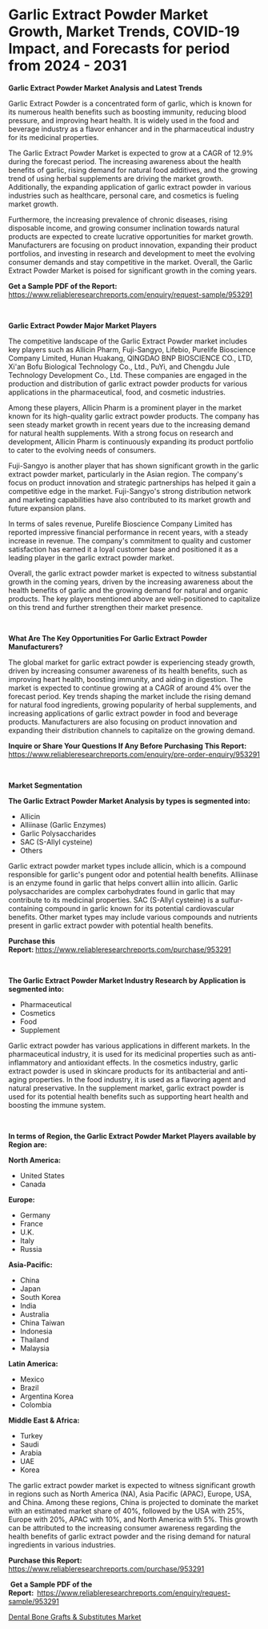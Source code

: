 <p><h1>Garlic Extract Powder Market Growth, Market Trends, COVID-19 Impact, and Forecasts for period from 2024 - 2031</h1></p><p><strong>Garlic Extract Powder Market Analysis and Latest Trends</strong></p>
<p><p>Garlic Extract Powder is a concentrated form of garlic, which is known for its numerous health benefits such as boosting immunity, reducing blood pressure, and improving heart health. It is widely used in the food and beverage industry as a flavor enhancer and in the pharmaceutical industry for its medicinal properties.</p><p>The Garlic Extract Powder Market is expected to grow at a CAGR of 12.9% during the forecast period. The increasing awareness about the health benefits of garlic, rising demand for natural food additives, and the growing trend of using herbal supplements are driving the market growth. Additionally, the expanding application of garlic extract powder in various industries such as healthcare, personal care, and cosmetics is fueling market growth.</p><p>Furthermore, the increasing prevalence of chronic diseases, rising disposable income, and growing consumer inclination towards natural products are expected to create lucrative opportunities for market growth. Manufacturers are focusing on product innovation, expanding their product portfolios, and investing in research and development to meet the evolving consumer demands and stay competitive in the market. Overall, the Garlic Extract Powder Market is poised for significant growth in the coming years.</p></p>
<p><strong>Get a Sample PDF of the Report:&nbsp;</strong> <a href="https://www.reliableresearchreports.com/enquiry/request-sample/953291">https://www.reliableresearchreports.com/enquiry/request-sample/953291</a></p>
<p>&nbsp;</p>
<p><strong>Garlic Extract Powder Major Market Players</strong></p>
<p><p>The competitive landscape of the Garlic Extract Powder market includes key players such as Allicin Pharm, Fuji-Sangyo, Lifebio, Purelife Bioscience Company Limited, Hunan Huakang, QINGDAO BNP BIOSCIENCE CO., LTD, Xi'an Bofu Biological Technology Co., Ltd., PuYi, and Chengdu Jule Technology Development Co., Ltd. These companies are engaged in the production and distribution of garlic extract powder products for various applications in the pharmaceutical, food, and cosmetic industries.</p><p>Among these players, Allicin Pharm is a prominent player in the market known for its high-quality garlic extract powder products. The company has seen steady market growth in recent years due to the increasing demand for natural health supplements. With a strong focus on research and development, Allicin Pharm is continuously expanding its product portfolio to cater to the evolving needs of consumers.</p><p>Fuji-Sangyo is another player that has shown significant growth in the garlic extract powder market, particularly in the Asian region. The company's focus on product innovation and strategic partnerships has helped it gain a competitive edge in the market. Fuji-Sangyo's strong distribution network and marketing capabilities have also contributed to its market growth and future expansion plans.</p><p>In terms of sales revenue, Purelife Bioscience Company Limited has reported impressive financial performance in recent years, with a steady increase in revenue. The company's commitment to quality and customer satisfaction has earned it a loyal customer base and positioned it as a leading player in the garlic extract powder market.</p><p>Overall, the garlic extract powder market is expected to witness substantial growth in the coming years, driven by the increasing awareness about the health benefits of garlic and the growing demand for natural and organic products. The key players mentioned above are well-positioned to capitalize on this trend and further strengthen their market presence.</p></p>
<p>&nbsp;</p>
<p><strong>What Are The Key Opportunities For Garlic Extract Powder Manufacturers?</strong></p>
<p><p>The global market for garlic extract powder is experiencing steady growth, driven by increasing consumer awareness of its health benefits, such as improving heart health, boosting immunity, and aiding in digestion. The market is expected to continue growing at a CAGR of around 4% over the forecast period. Key trends shaping the market include the rising demand for natural food ingredients, growing popularity of herbal supplements, and increasing applications of garlic extract powder in food and beverage products. Manufacturers are also focusing on product innovation and expanding their distribution channels to capitalize on the growing demand.</p></p>
<p><strong>Inquire or Share Your Questions If Any Before Purchasing This Report:</strong> <a href="https://www.reliableresearchreports.com/enquiry/pre-order-enquiry/953291">https://www.reliableresearchreports.com/enquiry/pre-order-enquiry/953291</a></p>
<p>&nbsp;</p>
<p><strong>Market Segmentation</strong></p>
<p><strong>The Garlic Extract Powder Market Analysis by types is segmented into:</strong></p>
<p><ul><li>Allicin</li><li>Alliinase (Garlic Enzymes)</li><li>Garlic Polysaccharides</li><li>SAC (S-Allyl cysteine)</li><li>Others</li></ul></p>
<p><p>Garlic extract powder market types include allicin, which is a compound responsible for garlic's pungent odor and potential health benefits. Alliinase is an enzyme found in garlic that helps convert alliin into allicin. Garlic polysaccharides are complex carbohydrates found in garlic that may contribute to its medicinal properties. SAC (S-Allyl cysteine) is a sulfur-containing compound in garlic known for its potential cardiovascular benefits. Other market types may include various compounds and nutrients present in garlic extract powder with potential health benefits.</p></p>
<p><strong>Purchase this Report:&nbsp;</strong><a href="https://www.reliableresearchreports.com/purchase/953291">https://www.reliableresearchreports.com/purchase/953291</a></p>
<p>&nbsp;</p>
<p><strong>The Garlic Extract Powder Market Industry Research by Application is segmented into:</strong></p>
<p><ul><li>Pharmaceutical</li><li>Cosmetics</li><li>Food</li><li>Supplement</li></ul></p>
<p><p>Garlic extract powder has various applications in different markets. In the pharmaceutical industry, it is used for its medicinal properties such as anti-inflammatory and antioxidant effects. In the cosmetics industry, garlic extract powder is used in skincare products for its antibacterial and anti-aging properties. In the food industry, it is used as a flavoring agent and natural preservative. In the supplement market, garlic extract powder is used for its potential health benefits such as supporting heart health and boosting the immune system.</p></p>
<p>&nbsp;</p>
<p><strong>In terms of Region, the Garlic Extract Powder Market Players available by Region are:</strong></p>
<p>
    <p> <strong> North America: </strong>
        <ul>
            <li>United States</li>
            <li>Canada</li>
        </ul>
        </p> 
    <p> <strong> Europe: </strong>
        <ul>
            <li>Germany</li>
            <li>France</li>
            <li>U.K.</li>
            <li>Italy</li>
            <li>Russia</li>
        </ul>
        </p> 
    <p> <strong> Asia-Pacific: </strong>
        <ul>
            <li>China</li>
            <li>Japan</li>
            <li>South Korea</li>
            <li>India</li>
            <li>Australia</li>
            <li>China Taiwan</li>
            <li>Indonesia</li>
            <li>Thailand</li>
            <li>Malaysia</li>
        </ul>
        </p> 
    <p> <strong> Latin America: </strong>
        <ul>
            <li>Mexico</li>
            <li>Brazil</li>
            <li>Argentina Korea</li>
            <li>Colombia</li>
        </ul>
        </p> 
    <p> <strong> Middle East & Africa: </strong>
        <ul>
            <li>Turkey</li>
            <li>Saudi</li>
            <li>Arabia</li>
            <li>UAE</li>
            <li>Korea</li>
        </ul>
    </p>
    </p>
<p><p>The garlic extract powder market is expected to witness significant growth in regions such as North America (NA), Asia Pacific (APAC), Europe, USA, and China. Among these regions, China is projected to dominate the market with an estimated market share of 40%, followed by the USA with 25%, Europe with 20%, APAC with 10%, and North America with 5%. This growth can be attributed to the increasing consumer awareness regarding the health benefits of garlic extract powder and the rising demand for natural ingredients in various industries.</p></p>
<p><strong>Purchase this Report: </strong><a href="https://www.reliableresearchreports.com/purchase/953291">https://www.reliableresearchreports.com/purchase/953291</a></p>
<p>&nbsp;<strong>Get a Sample PDF of the Report:&nbsp;&nbsp;</strong><a href="https://www.reliableresearchreports.com/enquiry/request-sample/953291">https://www.reliableresearchreports.com/enquiry/request-sample/953291</a></p>
<p><strong></strong></p>
<p><p><a href="https://crocus-run-b5a.notion.site/Dental-Bone-Grafts-Substitutes-Market-Provides-a-Comprehensive-Analysis-Including-a-Macro-Overview-c66728d0766745bbb5a6e9b5acb2bfb9">Dental Bone Grafts & Substitutes Market</a></p></p>